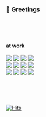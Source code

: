 ### 👋 Greetings  
<br/>
<br/>
<br/>


**at work**    
<br/>
<img src="https://img.shields.io/badge/-A8B9CC?style=flat&logo=C&logoColor=white"/>
<img src="https://img.shields.io/badge/-00599C?style=flat&logo=cplusplus&logoColor=white"/>
<img src="https://img.shields.io/badge/-239120?style=flat&logo=CSharp&logoColor=white"/>
<img src="https://img.shields.io/badge/-3776AB?style=flat&logo=python&logoColor=white"/>  
<img src="https://img.shields.io/badge/-A22846?style=flat&logo=raspberrypi&logoColor=white"/>
<img src="https://img.shields.io/badge/-326CE5?style=flat&logo=Kubernetes&logoColor=white"/>
<img src="https://img.shields.io/badge/-6DB33F?style=flat&logo=spring&logoColor=white"/>
<img src="https://img.shields.io/badge/-005F0F?style=flat&logo=thymeleaf&logoColor=white"/>  
<img src="https://img.shields.io/badge/-1572B6?style=flat&logo=css3&logoColor=white"/>
<img src="https://img.shields.io/badge/-E34F26?style=flat&logo=html5&logoColor=white"/>
<img src="https://img.shields.io/badge/-F7DF1E?style=flat&logo=javascript&logoColor=white"/>
<img src="https://img.shields.io/badge/-0769AD?style=flat&logo=jquery&logoColor=white"/>           

<br/>
<br/>
<br/>


[![Hits](https://hits.seeyoufarm.com/api/count/incr/badge.svg?url=https%3A%2F%2Fgithub.com%2Finqs%2Fhit-counter&count_bg=%23000000&title_bg=%23000000&icon=github.svg&icon_color=%23E7E7E7&title=Github&edge_flat=false)](https://hits.seeyoufarm.com)
